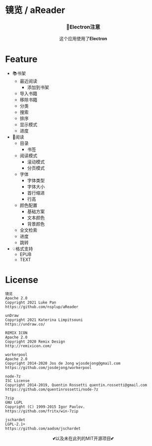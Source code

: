 # 镜览 / aReader

<h3 align="center">🚸Electron注意</h3>

<p align="center">这个应用使用了<b>Electron</b></p>

# Feature

- 📚书架
  - 最近阅读
    - 添加到书架
  - 导入书籍
  - 移除书籍
  - 分类
  - 搜索
  - 排序
  - 显示模式
  - 进度
- 📖阅读
  - 目录
    - 书签
  - 阅读模式
    - 滚动模式
    - 分页模式
  - 字体
    - 字体类型
    - 字体大小
    - 首行缩进
    - 行高
  - 颜色配置
    - 基础方案
    - 文本颜色
    - 背景颜色
  - 全文检索
  - 进度
  - 跳转
- 💡格式支持
  - EPUB
  - TEXT

# License
```
镜览
Apache 2.0
Copyright 2021 Luke Pan
https://github.com/nsplup/aReader

unDraw
Copyright 2021 Katerina Limpitsouni
https://undraw.co/

REMIX ICON
Apache 2.0
Copyright 2020 Remix Design
http://remixicon.com/

workerpool
Apache 2.0
Copyright 2014-2020 Jos de Jong wjosdejong@gmail.com
https://github.com/josdejong/workerpool

node-7z
ISC License
Copyright 2014-2019, Quentin Rossetti quentin.rossetti@gmail.com
https://github.com/quentinrossetti/node-7z

7zip
GNU LGPL
Copyright (C) 1999-2015 Igor Pavlov.
https://github.com/fritx/win-7zip

jschardet
LGPL-2.1+
https://github.com/aadsm/jschardet
```
<p align="center">💕以及未在此列的MIT开源项目💕</p>
